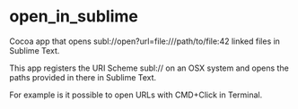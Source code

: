 open_in_sublime
===============

Cocoa app that opens subl://open?url=file:///path/to/file:42 linked files in Sublime Text.

This app registers the URI Scheme subl:// on an OSX system
and opens the paths provided in there in Sublime Text.

For example is it possible to open URLs with CMD+Click in Terminal.
